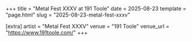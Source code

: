 +++
title = "Metal Fest XXXV at 191 Toole"
date = 2025-08-23
template = "page.html"
slug = "2025-08-23-metal-fest-xxxv"

[extra]
artist = "Metal Fest XXXV"
venue = "191 Toole"
venue_url = "https://www.191toole.com/"
+++
